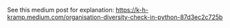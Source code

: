 See this medium post for explanation:
https://k-h-kramp.medium.com/organisation-diversity-check-in-python-87d3ec2c725b
